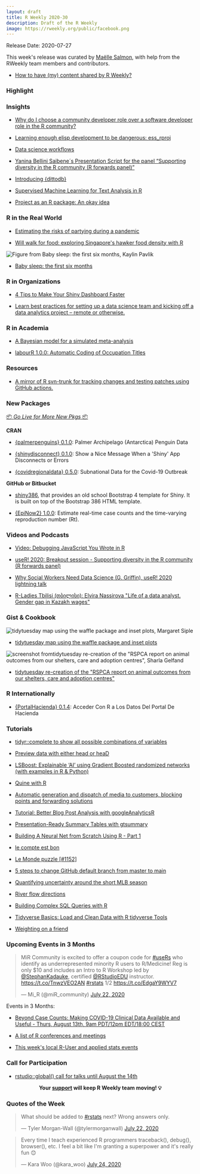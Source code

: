 ```yaml
---
layout: draft
title: R Weekly 2020-30
description: Draft of the R Weekly
image: https://rweekly.org/public/facebook.png
---
```


Release Date: 2020-07-27

This week's release was curated by [Maëlle Salmon](https://twitter.com/ma_salmon), with help from the RWeekly team members and contributors.

+ [How to have (my) content shared by R Weekly?](https://github.com/rweekly/rweekly.org#how-to-have-my-content-shared-by-r-weekly)


###  Highlight



### Insights

+ [Why do I choose a community developer role over a software developer role in the R community?](http://lacion.rbind.io/post/why-community-work/)

+ [Learning enough elisp development to be dangerous: ess_rproj](http://chainsawriot.com/mannheim/2020/07/19/elisp.html)

+ [Data science workflows](https://mdneuzerling.com/post/data-science-workflows/)

+ [Yanina Bellini Saibene´s Presentation Script for the panel “Supporting diversity in the R community (R forwards panel)”](https://yabellini.netlify.app/talk/user2020breakoutsessiondiversity/)

+ [Introducing {dittodb}](https://jonkeane.com/blog/introducing_dittodb/)

+ [Supervised Machine Learning for Text Analysis in R](https://juliasilge.com/blog/smltar-announce/)

+ [Project as an R package: An okay idea](https://milesmcbain.xyz/an-okay-idea/)

### R in the Real World


+ [Estimating the risks of partying during a pandemic](https://fabiandablander.com/r/Corona-Party.html)

- [Will walk for food: exploring Singapore's hawker food density with R](https://www.dshkol.com/post/will-walk-for-food-exploring-singapore-hawker-centre-density/)

![Figure from Baby sleep: the first six months, Kaylin Pavlik](https://raw.githubusercontent.com/rweekly/image/master/2020-07-27/baby-sleep-kaylin-pavlik.png)

+ [Baby sleep: the first six months](https://www.kaylinpavlik.com/baby-sleep/)

###  R in Organizations

+ [4 Tips to Make Your Shiny Dashboard Faster](https://blog.rstudio.com/2020/07/21/4-tips-to-make-your-shiny-dashboard-faster/)

+ [Learn best practices for setting up a data science team and kicking off a data analytics project – remote or otherwise.](https://appsilon.com/remote-data-science-team-best-practices-scrum-github-and-docker/)

###  R in Academia

+ [A Bayesian model for a simulated meta-analysis](https://www.rdatagen.net/post/a-bayesian-model-for-a-simulated-meta-analysis/)

+ [labourR 1.0.0: Automatic Coding of Occupation Titles](https://r-posts.com/labourr-1-0-0-automatic-coding-of-occupation-titles/)

###  Resources

+ [A mirror of R svn-trunk for tracking changes and testing patches using GitHub actions.](https://github.com/r-devel/r-svn#readme)

###  New Packages

<p class="added-hostname"><a href="https://rweekly.org/live" target="_blank" class="externalLink">📦 <i>Go Live for More New Pkgs</i> 📦</a></p>

**CRAN**

+ [{palmerpenguins} 0.1.0](https://cran.r-project.org/package=palmerpenguins): Palmer Archipelago (Antarctica) Penguin Data

+ [{shinydisconnect} 0.1.0](https://cran.r-project.org/package=shinydisconnect): Show a Nice Message When a 'Shiny' App Disconnects or Errors

+ [{covidregionaldata} 0.5.0](https://epiforecasts.io/covidregionaldata/): Subnational Data for the Covid-19 Outbreak

**GitHub or Bitbucket**

+ [ shiny386](https://rinterface.github.io/shiny386/index.html), that provides an old school Bootstrap 4 template for Shiny. It is built on top of the Bootstrap 386 HTML template.

+ [{EpiNow2} 1.0.0](https://epiforecasts.io/EpiNow2/): Estimate real-time case counts and the time-varying reproduction number (Rt).

###  Videos and Podcasts

+ [Video: Debugging JavaScript You Wrote in R](https://www.garrickadenbuie.com/blog/video-debug-js-from-r/)

+ [useR! 2020: Breakout session - Supporting diversity in the R community (R forwards panel)](https://www.youtube.com/watch?v=gDO1OphmF5Q&feature=youtu.be)

+ [Why Social Workers Need Data Science (G. Griffin), useR! 2020 lightning talk](https://www.youtube.com/watch?v=orLyTf5fk4U&t=170s)

+ [R-Ladies Tbilisi (თბილისი): Elvira Nassirova "Life of a data analyst. Gender gap in Kazakh wages"](https://www.youtube.com/watch?v=xIeGQvUS1ps&feature=youtu.be)

### Gist & Cookbook

![tidytuesday map using the waffle package and inset plots, Margaret Siple](https://raw.githubusercontent.com/rweekly/image/master/2020-07-27/tidytuesday-margaret-siple.jpeg)

+ [tidytuesday map using the waffle package and inset plots](https://github.com/mcsiple/tidytuesday/blob/master/30_RSPCA.R)

![screenshot fromtidytuesday re-creation of the "RSPCA report on animal outcomes from our shelters, care and adoption centres", Sharla Gelfand](https://raw.githubusercontent.com/rweekly/image/master/2020-07-27/tidytuesday-sharla-gelfand.png)

+ [tidytuesday re-creation of the "RSPCA report on animal outcomes from our shelters, care and adoption centres"](https://github.com/sharlagelfand/tidytuesday/blob/main/2020/2020-07-21/report.Rmd)

### R Internationally

+ [{PortalHacienda} 0.1.4](https://cran.r-project.org/package=PortalHacienda): Acceder Con R a Los Datos Del Portal De Hacienda

###  Tutorials

+ [tidyr::complete to show all possible combinations of variables](https://statisticaloddsandends.wordpress.com/2020/07/23/tidyrcomplete-to-show-all-possible-combinations-of-variables/)

+ [Preview data with either head or heaD](https://r-posts.com/preview-data-with-either-head-or-head/)

+ [LSBoost: Explainable ‘AI’ using Gradient Boosted randomized networks (with examples in R & Python)](https://thierrymoudiki.github.io/blog/2020/07/24/python/misc/r/xai-boosting)

+ [Quine with R](https://tomaztsql.wordpress.com/2020/07/22/quine-with-r/)

+ [Automatic generation and dispatch of media to customers, blocking points and forwarding solutions](https://mvaugoyeau.netlify.com/post/presentation-off-women-international-day/)

+ [Tutorial: Better Blog Post Analysis with googleAnalyticsR](https://www.dataquest.io/blog/tutorial-blog-post-analysis-with-r-googleanalyticsr/)

+ [Presentation-Ready Summary Tables with gtsummary](https://education.rstudio.com/blog/2020/07/gtsummary/)

+ [Building A Neural Net from Scratch Using R - Part 1](https://rviews.rstudio.com/2020/07/20/shallow-neural-net-from-scratch-using-r-part-1/)

+ [le compte est bon](https://xianblog.wordpress.com/2020/07/22/le-compte-est-bon/)

+ [Le Monde puzzle [#1152]](https://xianblog.wordpress.com/2020/07/20/le-monde-puzzle-1152/)

+ [5 steps to change GitHub default branch from master to main](https://stevenmortimer.com/5-steps-to-change-github-default-branch-from-master-to-main/)

+ [Quantifying uncertainty around the short MLB season](https://jtcies.com/2020/07/quantifying-uncertainty-around-the-short-mlb-season/)

+ [River flow directions](https://dominicroye.github.io/en/2020/river-flow-directions/) 

+ [Building Complex SQL Queries with R](https://daranzolin.github.io/2020-07-24-building-sql-queries/)

+ [Tidyverse Basics: Load and Clean Data with R tidyverse Tools](https://www.dataquest.io/blog/load-clean-data-r-tidyverse/)

+ [Weighting on a friend](https://osm.netlify.com/post/weighting-on-a-friend/)

<!--<div class="post-more-begin></div><div class="post-more-end"></div>-->


###  Upcoming Events in 3 Months

<blockquote class="twitter-tweet"><p lang="en" dir="ltr">MiR Community is excited to offer a coupon code for <a href="https://twitter.com/hashtag/useRs?src=hash&amp;ref_src=twsrc%5Etfw">#useRs</a> who identify as underrepresented minority R users to R/Medicine! Reg is only $10 and includes an Intro to R Workshop led by <a href="https://twitter.com/StephanKadauke?ref_src=twsrc%5Etfw">@StephanKadauke</a>, certified <a href="https://twitter.com/RStudioEDU?ref_src=twsrc%5Etfw">@RStudioEDU</a> instructor. <a href="https://t.co/TnwzVEO2AN">https://t.co/TnwzVEO2AN</a> <a href="https://twitter.com/hashtag/rstats?src=hash&amp;ref_src=twsrc%5Etfw">#rstats</a> 1/2 <a href="https://t.co/EdgaY9WYV7">https://t.co/EdgaY9WYV7</a></p>&mdash; Mi_R (@miR_community) <a href="https://twitter.com/miR_community/status/1285977214383796224?ref_src=twsrc%5Etfw">July 22, 2020</a></blockquote> 

Events in 3 Months:

+ [Beyond Case Counts: Making COVID-19 Clinical Data Available and Useful - Thurs, August 13th, 9am PDT/12pm EDT/18:00 CEST ](https://www.r-consortium.org/blog/2020/07/23/beyond-case-counts-making-covid-19-clinical-data-available-and-useful)

+ [A list of R conferences and meetings](https://jumpingrivers.github.io/meetingsR/events.html)

+ [This week's local R-User and applied stats events](https://community.rstudio.com/c/irl)

###  Call for Participation

+ [rstudio::global() call for talks until August the 14th](https://blog.rstudio.com/2020/07/17/rstudio-global-call-for-talks/)

<p class="hide-support added-hostname support-rweekly" style="text-align: center;font-weight: bold;">Your <a class="non-visited externalLink" href="https://www.patreon.com/rweekly" onclick="pas(this)">support</a> will keep R Weekly team moving! 💡</p>

###  Quotes of the Week

<blockquote class="twitter-tweet"><p lang="en" dir="ltr">What should be added to <a href="https://twitter.com/hashtag/rstats?src=hash&amp;ref_src=twsrc%5Etfw">#rstats</a> next? Wrong answers only.</p>&mdash; Tyler Morgan-Wall (@tylermorganwall) <a href="https://twitter.com/tylermorganwall/status/1286020857580728321?ref_src=twsrc%5Etfw">July 22, 2020</a></blockquote>

<blockquote class="twitter-tweet"><p lang="en" dir="ltr">Every time I teach experienced R programmers traceback(), debug(), browser(), etc. I feel a bit like I&#39;m granting a superpower and it&#39;s really fun 😊</p>&mdash; Kara Woo (@kara_woo) <a href="https://twitter.com/kara_woo/status/1286767656524058624?ref_src=twsrc%5Etfw">July 24, 2020</a></blockquote> 
